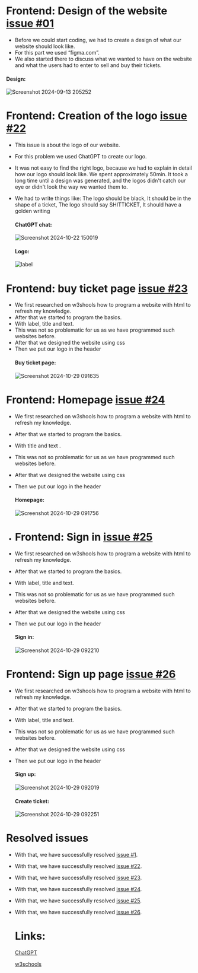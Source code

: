 # Frontend: Design of the website [issue #01](https://github.com/Nepomuk5665/ShitTicket/issues/1)
* Before we could start coding, we had to create a design of what our website should look like. 
* For this part we used “figma.com”. 
* We also started there to discuss what we wanted to have on the website and what the users had to enter to sell and buy their tickets.
#### Design:
  ![Screenshot 2024-09-13 205252](https://github.com/user-attachments/assets/75093825-61f4-4486-8846-446c0fd6018b)


# Frontend: Creation of the logo [issue #22](https://github.com/Nepomuk5665/ShitTicket/issues/22)
* This issue is about the logo of our website.
* For this problem we used ChatGPT to create our logo.
* It was not easy to find the right logo, because we had to explain in detail how our logo should look like. We spent approximately 50min. It took a long time until a design was generated, and the logos didn't catch our eye or didn't look the way we wanted them to.
* We had to write things like: The logo should be black, It should be in the shape of a ticket, The logo should say SHITTICKET, It should have a golden writing
  #### ChatGPT chat:
  ![Screenshot 2024-10-22 150019](https://github.com/user-attachments/assets/6b674ee6-db1d-4251-a4d1-28bcc8f43712)

  #### Logo:
  ![label](https://github.com/user-attachments/assets/1a23c95b-b61b-4831-a13c-7314d2490aa8)



 # Frontend: buy ticket page [issue #23](https://github.com/Nepomuk5665/ShitTicket/issues/23)
* We first researched on w3shools how to program a website with html to refresh my knowledge.
* After that we started to program the basics.
* With label, title and text.
* This was not so problematic for us as we have programmed such websites before.
* After that we designed the website using css
* Then we put our logo in the header
  #### Buy ticket page:
  ![Screenshot 2024-10-29 091635](https://github.com/user-attachments/assets/ae478d38-3a1f-42f1-952c-1ae0c3614abe)


# Frontend: Homepage [issue #24](https://github.com/Nepomuk5665/ShitTicket/issues/24)
* We first researched on w3shools how to program a website with html to refresh my knowledge.
* After that we started to program the basics.
* With title and text .
* This was not so problematic for us as we have programmed such websites before.
* After that we designed the website using css
* Then we put our logo in the header
  #### Homepage:
  ![Screenshot 2024-10-29 091756](https://github.com/user-attachments/assets/8b1a791a-53a6-48a6-a3fc-cd28ae036a96)


* # Frontend: Sign in [issue #25](https://github.com/Nepomuk5665/ShitTicket/issues/25)
* We first researched on w3shools how to program a website with html to refresh my knowledge.
* After that we started to program the basics.
* With label, title and text.
* This was not so problematic for us as we have programmed such websites before.
* After that we designed the website using css
* Then we put our logo in the header
  #### Sign in:
  ![Screenshot 2024-10-29 092210](https://github.com/user-attachments/assets/b83346ef-73b0-4796-83eb-251403d0275e)


 # Frontend: Sign up page [issue #26](https://github.com/Nepomuk5665/ShitTicket/issues/26)
* We first researched on w3shools how to program a website with html to refresh my knowledge.
* After that we started to program the basics.
* With label, title and text.
* This was not so problematic for us as we have programmed such websites before.
* After that we designed the website using css
* Then we put our logo in the header
  #### Sign up:
  ![Screenshot 2024-10-29 092019](https://github.com/user-attachments/assets/1fbdb352-64fd-4e1c-a1fa-c5b877a6d71f)

  #### Create ticket:
  ![Screenshot 2024-10-29 092251](https://github.com/user-attachments/assets/263aaa04-e95c-4d83-98c8-43cf3b36b2ff)


# Resolved issues
 * With that, we have successfully resolved [issue #1](https://github.com/Nepomuk5665/ShitTicket/issues/1).
 * With that, we have successfully resolved [issue #22](https://github.com/Nepomuk5665/ShitTicket/issues/22).
 * With that, we have successfully resolved [issue #23](https://github.com/Nepomuk5665/ShitTicket/issues/23).
 * With that, we have successfully resolved [issue #24](https://github.com/Nepomuk5665/ShitTicket/issues/24).
 * With that, we have successfully resolved [issue #25](https://github.com/Nepomuk5665/ShitTicket/issues/25).
 * With that, we have successfully resolved [issue #26](https://github.com/Nepomuk5665/ShitTicket/issues/26).

   # Links:
   [ChatGPT](https://chatgpt.com/)

   [w3schools](https://www.w3schools.com/html/default.asp)
